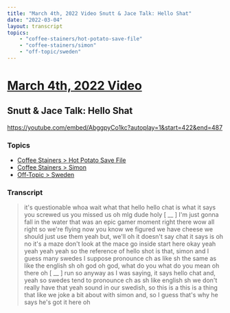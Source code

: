 ```yaml
---
title: "March 4th, 2022 Video Snutt & Jace Talk: Hello Shat"
date: "2022-03-04"
layout: transcript
topics:
    - "coffee-stainers/hot-potato-save-file"
    - "coffee-stainers/simon"
    - "off-topic/sweden"
---
```

# [March 4th, 2022 Video](../2022-03-04.md)
## Snutt & Jace Talk: Hello Shat
https://youtube.com/embed/AbggpyCo1kc?autoplay=1&start=422&end=487

### Topics
* [Coffee Stainers > Hot Potato Save File](../topics/coffee-stainers/hot-potato-save-file.md)
* [Coffee Stainers > Simon](../topics/coffee-stainers/simon.md)
* [Off-Topic > Sweden](../topics/off-topic/sweden.md)

### Transcript

> it's questionable whoa wait what that hello hello chat is what it says you screwed us you missed us oh mlg dude holy [ __ ] I'm just gonna fall in the water that was an epic gamer moment right there wow all right so we're flying now you know we figured we have cheese we should just use them yeah but, we'll oh it doesn't say chat it says is oh no it's a maze don't look at the mace go inside start here okay yeah yeah yeah yeah so the reference of hello shot is that, simon and I guess many swedes I suppose pronounce ch as like sh the same as like the english sh oh god oh god, what do you what do you mean oh there oh [ __ ] run so anyway as I was saying, it says hello chat and, yeah so swedes tend to pronounce ch as sh like english sh we don't really have that yeah sound in our swedish, so this is a this is a thing that like we joke a bit about with simon and, so I guess that's why he says he's got it here oh
